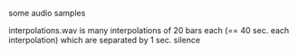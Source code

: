 some audio samples

interpolations.wav is many interpolations of 20 bars each (== 40 sec. each interpolation) which are separated by 1 sec. silence
